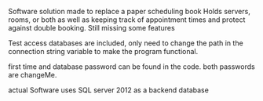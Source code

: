 Software solution made to replace a paper scheduling book Holds servers, rooms, or both
as well as keeping track of appointment times and protect against double booking. Still missing some features

Test access databases are included, only need to change the path in the connection string variable to make the program functional.

first time and database password can be found in the code. 
both passwords are changeMe.

actual Software uses SQL server 2012 as a backend database
